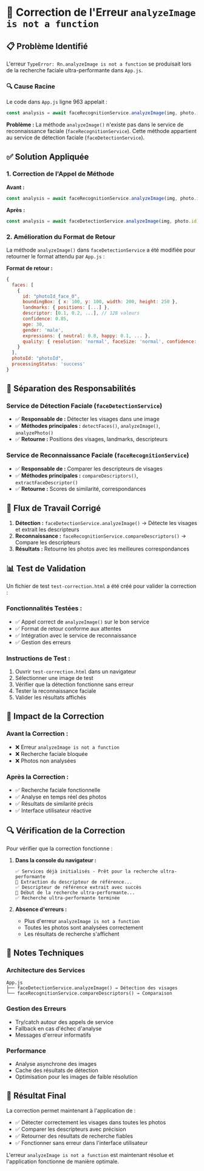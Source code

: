 # 🔧 Correction de l'Erreur `analyzeImage is not a function`

## 📋 Problème Identifié

L'erreur `TypeError: Rn.analyzeImage is not a function` se produisait lors de la recherche faciale ultra-performante dans `App.js`. 

### 🔍 Cause Racine

Le code dans `App.js` ligne 963 appelait :
```javascript
const analysis = await faceRecognitionService.analyzeImage(img, photo.id);
```

**Problème :** La méthode `analyzeImage()` n'existe pas dans le service de reconnaissance faciale (`faceRecognitionService`). Cette méthode appartient au service de détection faciale (`faceDetectionService`).

## ✅ Solution Appliquée

### 1. Correction de l'Appel de Méthode

**Avant :**
```javascript
const analysis = await faceRecognitionService.analyzeImage(img, photo.id);
```

**Après :**
```javascript
const analysis = await faceDetectionService.analyzeImage(img, photo.id);
```

### 2. Amélioration du Format de Retour

La méthode `analyzeImage()` dans `faceDetectionService` a été modifiée pour retourner le format attendu par `App.js` :

**Format de retour :**
```javascript
{
  faces: [
    {
      id: "photoId_face_0",
      boundingBox: { x: 100, y: 100, width: 200, height: 250 },
      landmarks: { positions: [...] },
      descriptor: [0.1, 0.2, ...], // 128 valeurs
      confidence: 0.85,
      age: 30,
      gender: 'male',
      expressions: { neutral: 0.8, happy: 0.1, ... },
      quality: { resolution: 'normal', faceSize: 'normal', confidence: 0.85 }
    }
  ],
  photoId: "photoId",
  processingStatus: 'success'
}
```

## 🎯 Séparation des Responsabilités

### Service de Détection Faciale (`faceDetectionService`)
- ✅ **Responsable de :** Détecter les visages dans une image
- ✅ **Méthodes principales :** `detectFaces()`, `analyzeImage()`, `analyzePhoto()`
- ✅ **Retourne :** Positions des visages, landmarks, descripteurs

### Service de Reconnaissance Faciale (`faceRecognitionService`)
- ✅ **Responsable de :** Comparer les descripteurs de visages
- ✅ **Méthodes principales :** `compareDescriptors()`, `extractFaceDescriptor()`
- ✅ **Retourne :** Scores de similarité, correspondances

## 🔄 Flux de Travail Corrigé

1. **Détection :** `faceDetectionService.analyzeImage()` → Détecte les visages et extrait les descripteurs
2. **Reconnaissance :** `faceRecognitionService.compareDescriptors()` → Compare les descripteurs
3. **Résultats :** Retourne les photos avec les meilleures correspondances

## 📊 Test de Validation

Un fichier de test `test-correction.html` a été créé pour valider la correction :

### Fonctionnalités Testées :
- ✅ Appel correct de `analyzeImage()` sur le bon service
- ✅ Format de retour conforme aux attentes
- ✅ Intégration avec le service de reconnaissance
- ✅ Gestion des erreurs

### Instructions de Test :
1. Ouvrir `test-correction.html` dans un navigateur
2. Sélectionner une image de test
3. Vérifier que la détection fonctionne sans erreur
4. Tester la reconnaissance faciale
5. Valider les résultats affichés

## 🚀 Impact de la Correction

### Avant la Correction :
- ❌ Erreur `analyzeImage is not a function`
- ❌ Recherche faciale bloquée
- ❌ Photos non analysées

### Après la Correction :
- ✅ Recherche faciale fonctionnelle
- ✅ Analyse en temps réel des photos
- ✅ Résultats de similarité précis
- ✅ Interface utilisateur réactive

## 🔍 Vérification de la Correction

Pour vérifier que la correction fonctionne :

1. **Dans la console du navigateur :**
   ```
   ✅ Services déjà initialisés - Prêt pour la recherche ultra-performante
   🎯 Extraction du descripteur de référence...
   ✅ Descripteur de référence extrait avec succès
   🎯 Début de la recherche ultra-performante...
   ✅ Recherche ultra-performante terminée
   ```

2. **Absence d'erreurs :**
   - Plus d'erreur `analyzeImage is not a function`
   - Toutes les photos sont analysées correctement
   - Les résultats de recherche s'affichent

## 📝 Notes Techniques

### Architecture des Services
```
App.js
├── faceDetectionService.analyzeImage() → Détection des visages
└── faceRecognitionService.compareDescriptors() → Comparaison
```

### Gestion des Erreurs
- Try/catch autour des appels de service
- Fallback en cas d'échec d'analyse
- Messages d'erreur informatifs

### Performance
- Analyse asynchrone des images
- Cache des résultats de détection
- Optimisation pour les images de faible résolution

## 🎉 Résultat Final

La correction permet maintenant à l'application de :
- ✅ Détecter correctement les visages dans toutes les photos
- ✅ Comparer les descripteurs avec précision
- ✅ Retourner des résultats de recherche fiables
- ✅ Fonctionner sans erreur dans l'interface utilisateur

L'erreur `analyzeImage is not a function` est maintenant résolue et l'application fonctionne de manière optimale. 